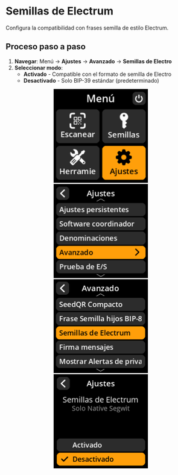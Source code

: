 # Semillas de Electrum

Configura la compatibilidad con frases semilla de estilo Electrum.

## Proceso paso a paso

1. **Navegar**: Menú → **Ajustes** → **Avanzado** → **Semillas de Electro**
2. **Seleccionar modo**:
     - **Activado** - Compatible con el formato de semilla de Electro
     - **Desactivado** - Solo BIP-39 estándar (predeterminado)

<div align="center">
     <img src="images/HomeScreenSettingsSelectView.png" alt="Menú de selección de ajustes" width="250"/>
</div>

<div align="center">
     <img src="images/SettingsMainMenuAdvancedSelectView.png" alt="Menú de selección avanzado" width="250"/>
</div>

<div align="center">
     <img src="images/ElectrumSeedsSelectView.png" alt="Menú de selección de semillas de Electro" width="250"/>
</div>

<div align="center">
     <img src="images/SettingsEntryUpdateSelectionView_electrum_seeds.png" alt="Configuración de las semillas de Electrorum" width="250"/>
</div>
